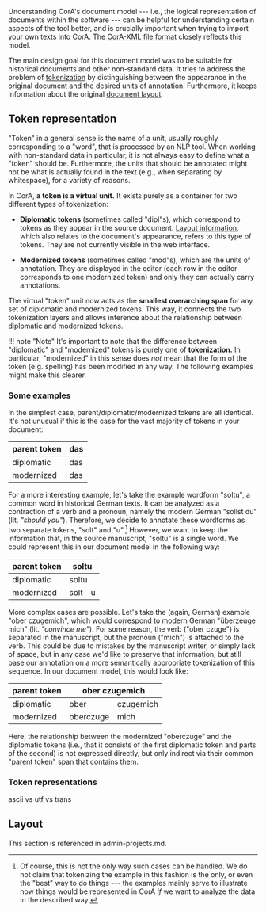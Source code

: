 Understanding CorA's document model --- i.e., the logical representation of
documents within the software --- can be helpful for understanding certain
aspects of the tool better, and is crucially important when trying to import
your own texts into CorA.  The [CorA-XML file format](coraxml.md) closely
reflects this model.

The main design goal for this document model was to be suitable for historical
documents and other non-standard data.  It tries to address the problem of
[tokenization](#token-representation) by distinguishing between the appearance
in the original document and the desired units of annotation.  Furthermore, it
keeps information about the original [document layout](#layout).

## Token representation

"Token" in a general sense is the name of a unit, usually roughly corresponding
to a "word", that is processed by an NLP tool.  When working with non-standard
data in particular, it is not always easy to define what a "token" should be.
Furthermore, the units that should be annotated might not be what is actually
found in the text (e.g., when separating by whitespace), for a variety of
reasons.

In CorA, **a token is a virtual unit.** It exists purely as a container for two
different types of tokenization:

+ **Diplomatic tokens** (sometimes called "dipl"s), which correspond to tokens as
  they appear in the source document.  [Layout information](#layout), which also
  relates to the document's appearance, refers to this type of tokens.  They are
  not currently visible in the web interface.

+ **Modernized tokens** (sometimes called "mod"s), which are the units of
  annotation.  They are displayed in the editor (each row in the editor
  corresponds to one modernized token) and only they can actually carry
  annotations.

The virtual "token" unit now acts as the **smallest overarching span** for any
set of diplomatic and modernized tokens.  This way, it connects the two
tokenization layers and allows inference about the relationship between
diplomatic and modernized tokens.

!!! note "Note"
    It's important to note that the difference between "diplomatic"
    and "modernized" tokens is purely one of **tokenization.**
    In particular, "modernized" in this sense does *not* mean that the form of
    the token (e.g. spelling) has been modified in any way.  The following
    examples might make this clearer.

### Some examples

In the simplest case, parent/diplomatic/modernized tokens are all identical.
It's not unusual if this is the case for the vast majority of tokens in your
document:

<table class="tokenization">
    <thead>
    <tr class="token-tok">
        <th class="label">parent token</th><th class="tok">das</th>
    </tr>
    </thead>
    <tbody>
    <tr class="token-dipl">
        <td class="label">diplomatic</td><td class="tok">das</td>
    </tr>
    <tr class="token-mod">
        <td class="label">modernized</td><td class="tok">das</td>
    </tr>
    </tbody>
</table>

For a more interesting example, let's take the example wordform "soltu", a
common word in historical German texts.  It can be analyzed as a contraction of
a verb and a pronoun, namely the modern German "sollst du" (lit. *"should
you"*).  Therefore, we decide to annotate these wordforms as two separate
tokens, "solt" and "u".[^1] However, we want to keep the information that, in
the source manuscript, "soltu" is a single word.  We could represent this in our
document model in the following way:

<table class="tokenization">
    <thead>
    <tr class="token-tok">
        <th class="label">parent token</th><th class="tok" colspan="2">soltu</th>
    </tr>
    </thead>
    <tbody>
    <tr class="token-dipl">
        <td class="label">diplomatic</td><td class="tok" colspan="2">soltu</td>
    </tr>
    <tr class="token-mod">
        <td class="label">modernized</td><td class="tok">solt</td><td class="tok">u</td>
    </tr>
    </tbody>
</table>

More complex cases are possible.  Let's take the (again, German) example "ober
czugemich", which would correspond to modern German "überzeuge mich"
(lit. *"convince me"*).  For some reason, the verb ("ober czuge") is separated
in the manuscript, but the pronoun ("mich") is attached to the verb.  This could
be due to mistakes by the manuscript writer, or simply lack of space, but in any
case we'd like to preserve that information, but still base our annotation on a
more semantically appropriate tokenization of this sequence.  In our document
model, this would look like:

<table class="tokenization">
    <thead>
    <tr class="token-tok">
        <th class="label">parent token</th><th class="tok" colspan="3">ober czugemich</th>
    </tr>
    </thead>
    <tbody>
    <tr class="token-dipl">
        <td class="label">diplomatic</td><td class="tok">ober</td><td class="tok" colspan="2">czugemich</td>
    </tr>
    <tr class="token-mod">
        <td class="label">modernized</td><td class="tok" colspan="2">oberczuge</td><td class="tok">mich</td>
    </tr>
    </tbody>
</table>

Here, the relationship between the modernized "oberczuge" and the diplomatic
tokens (i.e., that it consists of the first diplomatic token and parts of the
second) is not expressed directly, but only indirect via their common "parent
token" span that contains them.

### Token representations

ascii vs utf vs trans

## Layout

This section is referenced in admin-projects.md.


[^1]: Of course, this is not the only way such cases can be handled.  We do not
claim that tokenizing the example in this fashion is the only, or even
the "best" way to do things --- the examples mainly serve to illustrate how
things would be represented in CorA *if* we want to analyze the data in the
described way.
